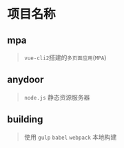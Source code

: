 # 项目名称

## mpa

> `vue-cli2`搭建的`多页面应用`(`MPA`)

## anydoor

> `node.js` 静态资源服务器

## building

> 使用 `gulp` `babel` `webpack` 本地构建